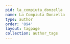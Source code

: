 ```yaml
---
pid: la_compiuta_donzella
name: La Compiuta Donzella
type: author
order: '094'
layout: tagpage
collection: author_tags
---
```

